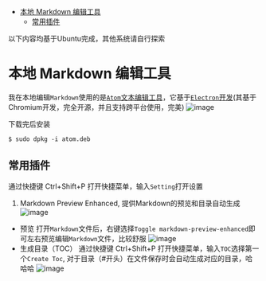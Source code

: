 
<!-- @import "[TOC]" {cmd:"toc", depthFrom:1, depthTo:6, orderedList:false} -->

<!-- code_chunk_output -->

* [本地 Markdown 编辑工具](#本地-markdown-编辑工具)
	* [常用插件](#常用插件)

<!-- /code_chunk_output -->
以下内容均基于Ubuntu完成，其他系统请自行探索


# 本地 Markdown 编辑工具
我在本地编辑`Markdown`使用的是[`Atom`文本编辑工具](https://atom.io/)，它基于[`Electron`开发](https://electron.atom.io/)(其基于Chromium开发，完全开源，并且支持跨平台使用，完美)
![image](https://github-atom-io-herokuapp-com.global.ssl.fastly.net/assets/screenshot-main-04d5696e786a54803aa385acbc7c9ba3.png)

下载完后安装
``` shell
$ sudo dpkg -i atom.deb
```
## 常用插件
通过快捷键 Ctrl+Shift+P 打开快捷菜单，输入`Setting`打开设置
1. Markdown Preview Enhanced, 提供Markdown的预览和目录自动生成
![image](http://note.youdao.com/yws/public/resource/07ae14b0f86fe50712936496b0e506d5/xmlnote/WEBRESOURCE066b25ea9f0d9c0d291ec596825d8bcd/14001)
  - 预览
  打开`Markdown`文件后，右键选择`Toggle markdown-preview-enhanced`即可左右预览编辑`Markdown`文件，比较舒服
  ![image](http://note.youdao.com/yws/public/resource/07ae14b0f86fe50712936496b0e506d5/xmlnote/WEBRESOURCEc140c1e7795dd344c9eb9e52fde884ed/14005)
  - 生成目录（TOC）
  通过快捷键 Ctrl+Shift+P 打开快捷菜单，输入`TOC`选择第一个`Create Toc`, 对于目录（#开头）在文件保存时会自动生成对应的目录，哈哈哈
  ![image](http://note.youdao.com/yws/public/resource/07ae14b0f86fe50712936496b0e506d5/xmlnote/WEBRESOURCEeb3bf4c4c274b10daea0d5ae7ffac73f/14003)
